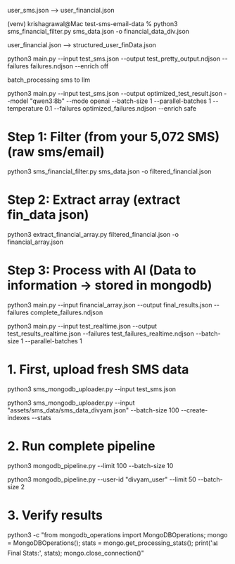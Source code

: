 user_sms.json    -->      user_financial.json

(venv) krishagrawal@Mac test-sms-email-data % python3 sms_financial_filter.py sms_data.json -o financial_data_div.json










user_financial.json     -->         structured_user_finData.json

python3 main.py --input test_sms.json --output test_pretty_output.ndjson --failures failures.ndjson --enrich off





batch_processing sms to llm

python3 main.py --input test_sms.json --output optimized_test_result.json --model "qwen3:8b" --mode openai --batch-size 1 --parallel-batches 1 --temperature 0.1 --failures optimized_failures.ndjson --enrich safe








# Step 1: Filter (from your 5,072 SMS)(raw sms/email)
python3 sms_financial_filter.py sms_data.json -o filtered_financial.json

# Step 2: Extract array (extract fin_data json)
python3 extract_financial_array.py filtered_financial.json -o financial_array.json  

# Step 3: Process with AI (Data to information -> stored in mongodb)
python3 main.py --input financial_array.json --output final_results.json --failures complete_failures.ndjson



python3 main.py --input test_realtime.json --output test_results_realtime.json --failures test_failures_realtime.ndjson --batch-size 1 --parallel-batches 1















# 1. First, upload fresh SMS data
python3 sms_mongodb_uploader.py --input test_sms.json

python3 sms_mongodb_uploader.py --input "assets/sms_data/sms_data_divyam.json" --batch-size 100 --create-indexes --stats




# 2. Run complete pipeline
python3 mongodb_pipeline.py --limit 100 --batch-size 10

python3 mongodb_pipeline.py --user-id "divyam_user" --limit 50 --batch-size 2



# 3. Verify results
python3 -c "from mongodb_operations import MongoDBOperations; mongo = MongoDBOperations(); stats = mongo.get_processing_stats(); print('📊 Final Stats:', stats); mongo.close_connection()"